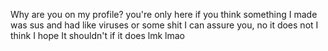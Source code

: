 Why are you on my profile?
you're only here if you think something I made was sus 
and had like viruses or some shit
I can assure you, no it does not
I think
I hope
It shouldn't
if it does lmk lmao
